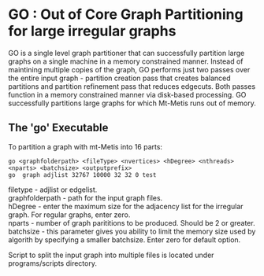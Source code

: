 
GO : Out of Core Graph Partitioning for large irregular graphs
=============================

GO is a single level graph partitioner that can successfully partition large graphs on a single machine in a memory constrained manner.
Instead of maintining multiple copies of the graph, GO performs just two passes over the entire input graph - partition creation pass that 
creates balanced partitions and partition refinement pass that reduces edgecuts. Both passes function in a memory constrained manner via 
disk-based processing. GO successfully partitions large graphs for which Mt-Metis runs out of memory.



The 'go' Executable
-----------------------------

To partition a graph with mt-Metis into 16 parts:

    go <graphfolderpath> <fileType> <nvertices> <hDegree> <nthreads> <nparts> <batchsize> <outputprefix>
    go  graph adjlist 32767 10000 32 32 0 test   

filetype - adjlist or edgelist.  
graphfolderpath - path for the input graph files.  
hDegree - enter the maximum size for the adjacency list for the irregular graph. For regular graphs, enter zero.  
nparts - number of graph parititions to be produced. Should be 2 or greater.  
batchsize - this parameter gives you ability to limit the memory size used by algorith by specifying a smaller batchsize.
              Enter zero for default option. 

Script to split the input graph into multiple files is located under programs/scripts directory.  



<!-- Including GO API
-------------------------------

The file [mtmetis.h](@ref mtmetis.h) is the header that should be included
by external programs wishing link to mt-Metis. There are two high level
functions, mtmetis_partkway() for partitioning, and mtmetis_nd() for generating
orderings. At this time mt-Metis is highly experimental, and its
API is subject to change.
-->
